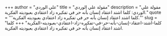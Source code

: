 +++
author = "علي الوردي"
title = "مقولة علي الوردي"
description = "مقولة علي الوردي: كلما اشتد اعتقاد إنسان بأنه حر في تفكيره زاد اعتقادي بعبوديته الفكرية."
quote = '''كلما اشتد اعتقاد إنسان بأنه حر في تفكيره زاد اعتقادي بعبوديته الفكرية.'''
slug = "كلما-اشتد-اعتقاد-إنسان-بأنه-حر-في-تفكيره-زاد-اعتقادي-بعبوديته-الفكرية"
+++
كلما اشتد اعتقاد إنسان بأنه حر في تفكيره زاد اعتقادي بعبوديته الفكرية.
